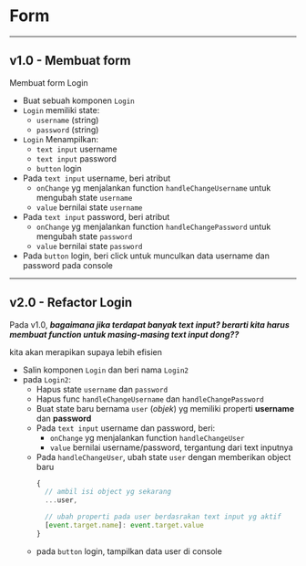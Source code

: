 # Form

---
## v1.0 - Membuat form

Membuat form Login

- Buat sebuah komponen `Login`
- `Login` memiliki state:
  - `username` (string)
  - `password` (string)
- `Login` Menampilkan:
  - `text input` username
  - `text input` password
  - `button` login
- Pada `text input` username, beri atribut 
  - `onChange` yg menjalankan function `handleChangeUsername` untuk mengubah state `username`
  - `value` bernilai state `username`
- Pada `text input` password, beri atribut
  - `onChange` yg menjalankan function `handleChangePassword` untuk mengubah state `password`
  - `value` bernilai state `password`
- Pada `button` login, beri click untuk munculkan data username dan password pada console

---
## v2.0 - Refactor Login

Pada v1.0, **_bagaimana jika terdapat banyak text input? berarti kita harus membuat function untuk masing-masing text input dong??_**

kita akan merapikan supaya lebih efisien

- Salin komponen `Login` dan beri nama `Login2`
- pada `Login2`:
  - Hapus state `username` dan `password`
  - Hapus func `handleChangeUsername` dan `handleChangePassword`
  - Buat state baru bernama `user` (_objek_) yg memiliki properti **username** dan **password**
  - Pada `text input` username dan password, beri:
    - `onChange` yg menjalankan function `handleChangeUser`
    - `value` bernilai username/password, tergantung dari text inputnya
  - Pada `handleChangeUser`, ubah state `user` dengan memberikan object baru
    ```js
    {
      // ambil isi object yg sekarang
      ...user,

      // ubah properti pada user berdasrakan text input yg aktif
      [event.target.name]: event.target.value
    }
    ```
  - pada `button` login, tampilkan data user di console


